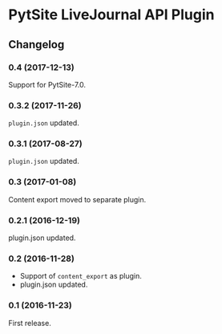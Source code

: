 # PytSite LiveJournal API Plugin

## Changelog


### 0.4 (2017-12-13)

Support for PytSite-7.0.


### 0.3.2 (2017-11-26)

`plugin.json` updated.


### 0.3.1 (2017-08-27)

`plugin.json` updated.


### 0.3 (2017-01-08)

Content export moved to separate plugin.


### 0.2.1 (2016-12-19)

plugin.json updated.


### 0.2 (2016-11-28)

- Support of `content_export` as plugin.
- plugin.json updated.


### 0.1 (2016-11-23)

First release.

